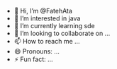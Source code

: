 - 👋 Hi, I’m @FatehAta
- 👀 I’m interested in java
- 🌱 I’m currently learning sde
- 💞️ I’m looking to collaborate on ...
- 📫 How to reach me ...
- 😄 Pronouns: ...
- ⚡ Fun fact: ...

<!---
FatehAta/FatehAta is a ✨ special ✨ repository because its `README.md` (this file) appears on your GitHub profile.
You can click the Preview link to take a look at your changes.
--->
